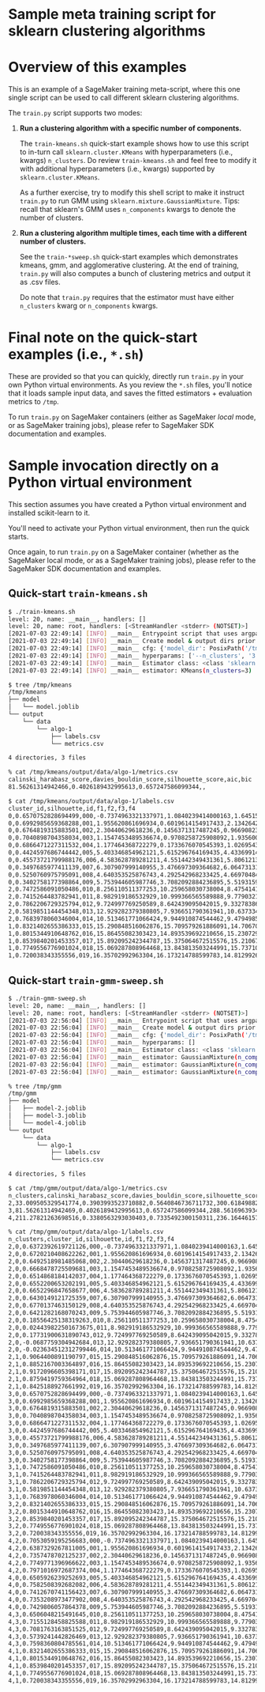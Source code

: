 <div style="font-size:200%;font-weight:bold">Sample meta training script for
sklearn clustering algorithms</div>

# Overview of this examples

This is an example of a SageMaker training meta-script, where this one single
script can be used to call different sklearn clustering algorithms.

The `train.py` script supports two modes:

1. **Run a clustering algorithm with a specific number of components.**

   The `train-kmeans.sh` quick-start example shows how to use this script to
   in-turn call `sklearn.cluster.KMeans` with hyperparameters (i.e., kwargs)
   `n_clusters`. Do review `train-kmeans.sh` and feel free to modify it with
   additional hyperparameters (i.e., kwargs) supported by
   `sklearn.cluster.KMeans`.

   As a further exercise, try to modify this shell script to make it instruct
   `train.py` to run GMM using `sklearn.mixture.GaussianMixture`. Tips: recall
   that sklearn's GMM uses `n_components` kwargs to denote the number of
   clusters.

2. **Run a clustering algorithm multiple times, each time with a different
   number of clusters.**

   See the `train-*sweep.sh` quick-start examples which demonstrates kmeans,
   gmm, and agglomerative clustering. At the end of training, `train.py` will
   also computes a bunch of clustering metrics and output it as .csv files.

   Do note that `train.py` requires that the estimator must have
   either `n_clusters` kwarg or `n_components` kwargs.

# Final note on the quick-start examples (i.e., `*.sh`)

These are provided so that you can quickly, directly run `train.py` in your own
Python virtual environments. As you review the `*.sh` files, you'll notice that
it loads sample input data, and saves the fitted estimators + evaluation
metrics to `/tmp`.

To run `train.py` on SageMaker containers (either as SageMaker *local* mode,
or as SageMaker training jobs), please refer to SageMaker SDK documentation and
examples.

# Sample invocation directly on a Python virtual environment

This section assumes you have created a Python virtual environment and installed
scikit-learn to it.

You'll need to activate your Python virtual environment, then run the quick
starts.

Once again, to run `train.py` on a SageMaker container (whether as the SageMaker
local mode, or as a SageMaker training jobs), please refer to the SageMaker
SDK documentation and examples.

## Quick-start `train-kmeans.sh`

```bash
$ ./train-kmeans.sh
level: 20, name: __main__, handlers: []
level: 20, name: root, handlers: [<StreamHandler <stderr> (NOTSET)>]
[2021-07-03 22:49:14] [INFO] __main__ Entrypoint script that uses argparse to digest hyperparameters.
[2021-07-03 22:49:14] [INFO] __main__ Create model & output dirs prior to underlying function.
[2021-07-03 22:49:14] [INFO] __main__ cfg: {'model_dir': PosixPath('/tmp/kmeans/model'), 'output_data_dir': PosixPath('/tmp/kmeans/output/data/algo-1'), 'train': PosixPath('refdata'), 'test': PosixPath('data/test'), 'validation': PosixPath('data/validation'), 'algo': 'sklearn.cluster.KMeans', 'sweep': 0, 'sweep_start': 2, 'sweep_end': 4}
[2021-07-03 22:49:14] [INFO] __main__ hyperparams: ['--n_clusters', '3']
[2021-07-03 22:49:14] [INFO] __main__ Estimator class: <class 'sklearn.cluster._kmeans.KMeans'>
[2021-07-03 22:49:14] [INFO] __main__ estimator: KMeans(n_clusters=3)

$ tree /tmp/kmeans
/tmp/kmeans
├── model
│   └── model.joblib
└── output
    └── data
        └── algo-1
            ├── labels.csv
            └── metrics.csv

4 directories, 3 files

% cat /tmp/kmeans/output/data/algo-1/metrics.csv
calinski_harabasz_score,davies_bouldin_score,silhouette_score,aic,bic
81.56261314942466,0.4026189432995613,0.657247586099344,,

$ cat /tmp/kmeans/output/data/algo-1/labels.csv
cluster_id,silhouette,id,f1,f2,f3,f4
0,0.6570752828694499,000,-0.7374963321337971,1.0840239414000163,1.6451554963402992,0.7761506975640019
0,0.6992985659368288,001,1.955620861696934,0.6019614154917433,2.134264266881833,2.5491831625152246
0,0.6764819315883501,002,2.30440629618236,0.1456371317487245,0.9669082309978988,0.329342760390853
0,0.7040898704358034,003,1.1547453489536674,0.9708258725908092,1.9356001590052525,1.3351244318155466
0,0.6866471227311532,004,1.177464368722279,0.1733676070545393,1.0269543726346029,0.6800324789482652
0,0.4424597686744442,005,5.403346854962121,5.615296764169435,4.433699147869191,4.057217331198596
0,0.45573721799988176,006,4.583628789281211,4.551442349431361,5.806121322733757,5.195322263844137
0,0.3497685977411139,007,6.307907999140955,3.476697309364682,6.064731317309211,5.801523803066705
0,0.5250760975795091,008,4.640353525876743,4.292542968233425,4.669704844461966,5.143879113105918
0,0.3402758177398864,009,5.753944605987746,3.7082092884236895,5.519315978296398,6.776496281720625
2,0.7472586091050486,010,8.256110511377253,10.259658030738004,8.475414141555964,10.093923501450144
2,0.7415264483782941,011,8.982919186532929,10.999366565589888,9.779032153138644,9.738187243522107
2,0.7862206729325794,012,9.724997769250589,8.642439095042015,9.332783861851016,9.780272307104973
2,0.5819851144454348,013,12.929282379380805,7.936651790361941,10.637334096190829,8.929354298627915
2,0.7683978060346004,014,10.513461771066424,9.944910874544462,9.47949852211006,10.293440663310554
1,0.8321402655386333,015,15.290848516062876,15.709579261886091,14.706704179531869,14.840269010487168
1,0.8015344910648762,016,15.86455082303423,14.893539692210656,15.230729389193948,16.491568626929325
1,0.8539840201453357,017,15.892095242344787,15.375064672515576,15.210671630287813,15.03413966697942
1,0.7749556776901024,018,15.069287808964468,13.843813503244991,15.737106065986024,15.078723399664812
1,0.720038343355556,019,16.35702992963304,16.173214788599783,14.81299265761452,12.774061390628177
```

## Quick-start `train-gmm-sweep.sh`

```bash
$ ./train-gmm-sweep.sh
level: 20, name: __main__, handlers: []
level: 20, name: root, handlers: [<StreamHandler <stderr> (NOTSET)>]
[2021-07-03 22:56:04] [INFO] __main__ Entrypoint script that uses argparse to digest hyperparameters.
[2021-07-03 22:56:04] [INFO] __main__ Create model & output dirs prior to underlying function.
[2021-07-03 22:56:04] [INFO] __main__ cfg: {'model_dir': PosixPath('/tmp/gmm/model'), 'output_data_dir': PosixPath('/tmp/gmm/output/data/algo-1'), 'train': PosixPath('refdata'), 'test': PosixPath('data/test'), 'validation': PosixPath('data/validation'), 'algo': 'sklearn.mixture.GaussianMixture', 'sweep': 1, 'sweep_start': 2, 'sweep_end': 4}
[2021-07-03 22:56:04] [INFO] __main__ hyperparams: []
[2021-07-03 22:56:04] [INFO] __main__ Estimator class: <class 'sklearn.mixture._gaussian_mixture.GaussianMixture'>
[2021-07-03 22:56:04] [INFO] __main__ estimator: GaussianMixture(n_components=2)
[2021-07-03 22:56:04] [INFO] __main__ estimator: GaussianMixture(n_components=3)
[2021-07-03 22:56:04] [INFO] __main__ estimator: GaussianMixture(n_components=4)

% tree /tmp/gmm
/tmp/gmm
├── model
│   ├── model-2.joblib
│   ├── model-3.joblib
│   └── model-4.joblib
└── output
    └── data
        └── algo-1
            ├── labels.csv
            └── metrics.csv

4 directories, 5 files

$ cat /tmp/gmm/output/data/algo-1/metrics.csv
n_clusters,calinski_harabasz_score,davies_bouldin_score,silhouette_score,aic,bic
2,33.009505329541774,0.3903993523710882,0.5640846736711732,300.61849882644674,329.4947347595125
3,81.56261314942469,0.4026189432995613,0.657247586099344,288.56169639342045,332.37391642979605
4,211.27821263698516,0.3380563293030403,0.7335492300150311,236.1644615787536,294.91266571843903

% cat /tmp/gmm/output/data/algo-1/labels.csv
n_clusters,cluster_id,silhouette,id,f1,f2,f3,f4
2,0,0.6372392619721126,000,-0.7374963321337971,1.0840239414000163,1.6451554963402992,0.7761506975640019
2,0,0.6720210408622262,001,1.955620861696934,0.6019614154917433,2.134264266881833,2.5491831625152246
2,0,0.6492518981485068,002,2.30440629618236,0.1456371317487245,0.9669082309978988,0.329342760390853
2,0,0.6668478725509681,003,1.1547453489536674,0.9708258725908092,1.9356001590052525,1.3351244318155466
2,0,0.6514868184142037,004,1.177464368722279,0.1733676070545393,1.0269543726346029,0.6800324789482652
2,0,0.6552200653202191,005,5.403346854962121,5.615296764169435,4.433699147869191,4.057217331198596
2,0,0.6652296847658677,006,4.583628789281211,4.551442349431361,5.806121322733757,5.195322263844137
2,0,0.6430149121725359,007,6.307907999140955,3.476697309364682,6.064731317309211,5.801523803066705
2,0,0.6770137463150129,008,4.640353525876743,4.292542968233425,4.669704844461966,5.143879113105918
2,0,0.6421282168070243,009,5.753944605987746,3.7082092884236895,5.519315978296398,6.776496281720625
2,0,0.18556425138319263,010,8.256110511377253,10.259658030738004,8.475414141555964,10.093923501450144
2,0,0.024439822501673675,011,8.982919186532929,10.999366565589888,9.779032153138644,9.738187243522107
2,0,0.17731900631890743,012,9.724997769250589,8.642439095042015,9.332783861851016,9.780272307104973
2,0,-0.0687759304942684,013,12.929282379380805,7.936651790361941,10.637334096190829,8.929354298627915
2,0,-0.023634512312799446,014,10.513461771066424,9.944910874544462,9.47949852211006,10.293440663310554
2,1,0.9064400891190797,015,15.290848516062876,15.709579261886091,14.706704179531869,14.840269010487168
2,1,0.8852167003364897,016,15.86455082303423,14.893539692210656,15.230729389193948,16.491568626929325
2,1,0.9172096605398171,017,15.892095242344787,15.375064672515576,15.210671630287813,15.03413966697942
2,1,0.8759419759364964,018,15.069287808964468,13.843813503244991,15.737106065986024,15.078723399664812
2,1,0.8425188927661992,019,16.35702992963304,16.173214788599783,14.81299265761452,12.774061390628177
3,0,0.6570752828694499,000,-0.7374963321337971,1.0840239414000163,1.6451554963402992,0.7761506975640019
3,0,0.6992985659368288,001,1.955620861696934,0.6019614154917433,2.134264266881833,2.5491831625152246
3,0,0.6764819315883501,002,2.30440629618236,0.1456371317487245,0.9669082309978988,0.329342760390853
3,0,0.7040898704358034,003,1.1547453489536674,0.9708258725908092,1.9356001590052525,1.3351244318155466
3,0,0.6866471227311532,004,1.177464368722279,0.1733676070545393,1.0269543726346029,0.6800324789482652
3,0,0.4424597686744442,005,5.403346854962121,5.615296764169435,4.433699147869191,4.057217331198596
3,0,0.45573721799988176,006,4.583628789281211,4.551442349431361,5.806121322733757,5.195322263844137
3,0,0.3497685977411139,007,6.307907999140955,3.476697309364682,6.064731317309211,5.801523803066705
3,0,0.5250760975795091,008,4.640353525876743,4.292542968233425,4.669704844461966,5.143879113105918
3,0,0.3402758177398864,009,5.753944605987746,3.7082092884236895,5.519315978296398,6.776496281720625
3,1,0.7472586091050486,010,8.256110511377253,10.259658030738004,8.475414141555964,10.093923501450144
3,1,0.7415264483782941,011,8.982919186532929,10.999366565589888,9.779032153138644,9.738187243522107
3,1,0.7862206729325794,012,9.724997769250589,8.642439095042015,9.332783861851016,9.780272307104973
3,1,0.5819851144454348,013,12.929282379380805,7.936651790361941,10.637334096190829,8.929354298627915
3,1,0.7683978060346004,014,10.513461771066424,9.944910874544462,9.47949852211006,10.293440663310554
3,2,0.8321402655386333,015,15.290848516062876,15.709579261886091,14.706704179531869,14.840269010487168
3,2,0.8015344910648762,016,15.86455082303423,14.893539692210656,15.230729389193948,16.491568626929325
3,2,0.8539840201453357,017,15.892095242344787,15.375064672515576,15.210671630287813,15.03413966697942
3,2,0.7749556776901024,018,15.069287808964468,13.843813503244991,15.737106065986024,15.078723399664812
3,2,0.720038343355556,019,16.35702992963304,16.173214788599783,14.81299265761452,12.774061390628177
4,2,0.7053059195256683,000,-0.7374963321337971,1.0840239414000163,1.6451554963402992,0.7761506975640019
4,2,0.6387329267811005,001,1.955620861696934,0.6019614154917433,2.134264266881833,2.5491831625152246
4,2,0.7357478702125237,002,2.30440629618236,0.1456371317487245,0.9669082309978988,0.329342760390853
4,2,0.7749771396966622,003,1.1547453489536674,0.9708258725908092,1.9356001590052525,1.3351244318155466
4,2,0.7971016972687374,004,1.177464368722279,0.1733676070545393,1.0269543726346029,0.6800324789482652
4,0,0.6505926239252693,005,5.403346854962121,5.615296764169435,4.433699147869191,4.057217331198596
4,0,0.7582508392682082,006,4.583628789281211,4.551442349431361,5.806121322733757,5.195322263844137
4,0,0.7412670741156423,007,6.307907999140955,3.476697309364682,6.064731317309211,5.801523803066705
4,0,0.7353208973477902,008,4.640353525876743,4.292542968233425,4.669704844461966,5.143879113105918
4,0,0.7429806057864378,009,5.753944605987746,3.7082092884236895,5.519315978296398,6.776496281720625
4,3,0.6506048215491645,010,8.256110511377253,10.259658030738004,8.475414141555964,10.093923501450144
4,3,0.7155128458825588,011,8.982919186532929,10.999366565589888,9.779032153138644,9.738187243522107
4,3,0.7081763163851525,012,9.724997769250589,8.642439095042015,9.332783861851016,9.780272307104973
4,3,0.5739241442826469,013,12.929282379380805,7.936651790361941,10.637334096190829,8.929354298627915
4,3,0.7598360804785561,014,10.513461771066424,9.944910874544462,9.47949852211006,10.293440663310554
4,1,0.8321402655386333,015,15.290848516062876,15.709579261886091,14.706704179531869,14.840269010487168
4,1,0.8015344910648762,016,15.86455082303423,14.893539692210656,15.230729389193948,16.491568626929325
4,1,0.8539840201453357,017,15.892095242344787,15.375064672515576,15.210671630287813,15.03413966697942
4,1,0.7749556776901024,018,15.069287808964468,13.843813503244991,15.737106065986024,15.078723399664812
4,1,0.720038343355556,019,16.35702992963304,16.173214788599783,14.81299265761452,12.774061390628177
```
